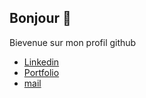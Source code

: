 ## Bonjour 👋
Bievenue sur mon profil github

 
- [Linkedin](https://www.linkedin.com/in/odilon-d-alex-nomenjanahary-0a8a57223/)
- [Portfolio](https://odilondalex.vercel.app)
- [mail](mailto:odilondalex2600@gmail.com)
